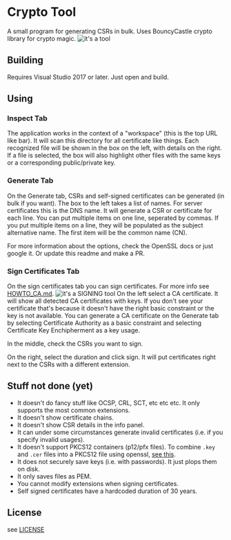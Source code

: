 # Crypto Tool
A small program for generating CSRs in bulk. Uses BouncyCastle crypto library for crypto magic.
![it's a tool](https://i.imgur.com/alJdreX.png)

## Building
Requires Visual Studio 2017 or later. Just open and build.

## Using

### Inspect Tab
The application works in the context of a "workspace" (this is the top URL like bar). It will scan this directory for all certificate like things. Each recognized file will be shown in the box on the left, with details on the right. If a file is selected, the box will also highlight other files with the same keys or a corresponding public/private key.

### Generate Tab
On the Generate tab, CSRs and self-signed certificates can be generated (in bulk if you want). The box to the left takes a list of names. For server certificates this is the DNS name. It will generate a CSR or certificate for each line. You can put multiple items on one line, seperated by commas. If you put multiple items on a line, they will be populated as the subject alternative name. The first item will be the common name (CN).

For more information about the options, check the OpenSSL docs or just google it. Or update this readme and make a PR.

### Sign Certificates Tab
On the sign certificates tab you can sign certificates. For more info see [HOWTO_CA.md](HOWTO_CA.md#how-to-use-crypto-tool-as-a-certificate-authority).
![it's a SIGNING tool](https://i.imgur.com/9PDUfog.png)
On the left select a CA certificate. It will show all detected CA certificates with keys. If you don't see your certificate that's because it doesn't have the right basic constraint or the key is not available. You can generate a CA certificate on the Generate tab by selecting Certificate Authority as a basic constraint and selecting Certificate Key Enchipherment as a key usage.

In the middle, check the CSRs you want to sign.

On the right, select the duration and click sign. It will put certificates right next to the CSRs with a different extension.

## Stuff not done (yet)
- It doesn't do fancy stuff like OCSP, CRL, SCT, etc etc etc. It only supports the most common extensions.
- It doesn't show certificate chains.
- It doesn't show CSR details in the info panel.
- It can under some circumstances generate invalid certificates (i.e. if you specify invalid usages).
- It doesn't support PKCS12 containers (p12/pfx files). To combine `.key` and `.cer` files
  into a PKCS12 file using openssl, [see this](https://www.ssl.com/how-to/create-a-pfx-p12-certificate-file-using-openssl/).
- It does not securely save keys (i.e. with passwords). It just plops them on disk.
- It only saves files as PEM.
- You cannot modify extensions when signing certificates.
- Self signed certificates have a hardcoded duration of 30 years.

## License
see [LICENSE](LICENSE)
